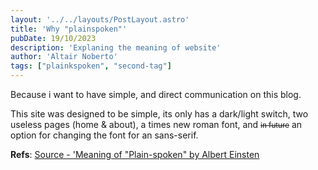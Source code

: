 ```yaml
---
layout: '../../layouts/PostLayout.astro'
title: 'Why "plainspoken"'
pubDate: 19/10/2023
description: 'Explaning the meaning of website'
author: 'Altair Noberto'
tags: ["plainkspoken", "second-tag"]
---
```


Because i want to have simple, and direct communication on this blog.

This site was designed to be simple, its only has a dark/light switch, two useless pages (home & about), a times new roman font, and <small><strike>in future</strike></small> <span style="font-family: var(--font-body);">an option for changing the font for an sans-serif.</span>

**Refs**: <a href="https://www.youtube.com/watch?v=dQw4w9WgXcQ" target="_blank">Source - 'Meaning of "Plain-spoken" by Albert Einsten</a>